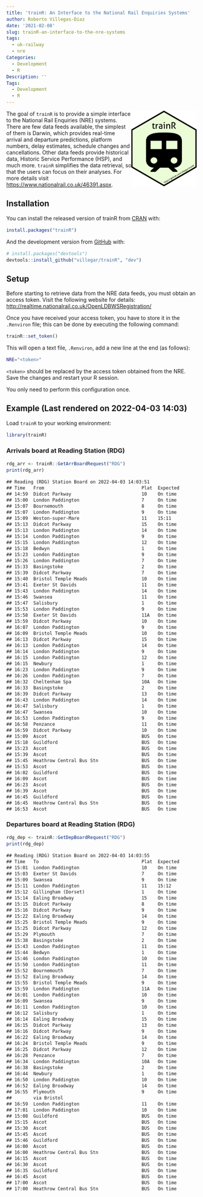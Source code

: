 ```yaml
---
title: 'trainR: An Interface to the National Rail Enquiries Systems'
author: Roberto Villegas-Diaz
date: '2021-02-08'
slug: trainR-an-interface-to-the-nre-systems
tags:
  - uk-railway
  - nre
Categories:
  - Development
  - R
Description: ''
Tags:
  - Development
  - R
---
```


<img src="https://raw.githubusercontent.com/villegar/trainR/main/inst/images/logo.png" alt="logo" align="right" height=200px/>

The goal of `trainR` is to provide a simple interface to the 
National Rail Enquiries (NRE) systems. There are few data feeds 
available, the simplest of them is Darwin, which provides real-time 
arrival and departure predictions, platform numbers, delay estimates, 
schedule changes and cancellations. Other data feeds provide historical 
data, Historic Service Performance (HSP), and much more. `trainR` 
simplifies the data retrieval, so that the users can focus on their 
analyses. For more details visit 
https://www.nationalrail.co.uk/46391.aspx.

## Installation

You can install the released version of trainR from [CRAN](https://CRAN.R-project.org) with:

``` r
install.packages("trainR")
```

And the development version from [GitHub](https://github.com/) with:

``` r
# install.packages("devtools")
devtools::install_github("villegar/trainR", "dev")
```

## Setup
Before starting to retrieve data from the NRE data feeds, you must obtain an access token. 
Visit the following website for details: http://realtime.nationalrail.co.uk/OpenLDBWSRegistration/

Once you have received your access token, you have to store it in the `.Renviron` file; this can be 
done by executing the following command:


```r
trainR::set_token()
```

This will open a text file, `.Renviron`, add a new line at the end (as follows):

```bash
NRE="<token>"
```

`<token>` should be replaced by the access token obtained from the NRE. Save the changes and restart 
your R session.

You only need to perform this configuration once.

## Example (Last rendered on 2022-04-03 14:03)

Load `trainR` to your working environment:

```r
library(trainR)
```

### Arrivals board at Reading Station (RDG)


```r
rdg_arr <- trainR::GetArrBoardRequest("RDG")
print(rdg_arr)
```

```
## Reading (RDG) Station Board on 2022-04-03 14:03:51
## Time   From                                    Plat  Expected
## 14:59  Didcot Parkway                          10    On time
## 15:00  London Paddington                       7     On time
## 15:07  Bournemouth                             8     On time
## 15:07  London Paddington                       9     On time
## 15:09  Weston-super-Mare                       11    15:11
## 15:13  Didcot Parkway                          15    On time
## 15:13  London Paddington                       14    On time
## 15:14  London Paddington                       9     On time
## 15:15  London Paddington                       12    On time
## 15:18  Bedwyn                                  1     On time
## 15:23  London Paddington                       9     On time
## 15:26  London Paddington                       7     On time
## 15:33  Basingstoke                             2     On time
## 15:39  Didcot Parkway                          7     On time
## 15:40  Bristol Temple Meads                    10    On time
## 15:41  Exeter St Davids                        11    On time
## 15:43  London Paddington                       14    On time
## 15:46  Swansea                                 11    On time
## 15:47  Salisbury                               1     On time
## 15:53  London Paddington                       9     On time
## 15:58  Exeter St Davids                        11A   On time
## 15:59  Didcot Parkway                          10    On time
## 16:07  London Paddington                       9     On time
## 16:09  Bristol Temple Meads                    10    On time
## 16:13  Didcot Parkway                          15    On time
## 16:13  London Paddington                       14    On time
## 16:14  London Paddington                       9     On time
## 16:15  London Paddington                       12    On time
## 16:15  Newbury                                 1     On time
## 16:23  London Paddington                       9     On time
## 16:26  London Paddington                       7     On time
## 16:32  Cheltenham Spa                          10A   On time
## 16:33  Basingstoke                             2     On time
## 16:39  Didcot Parkway                          13    On time
## 16:43  London Paddington                       14    On time
## 16:47  Salisbury                               1     On time
## 16:47  Swansea                                 10    On time
## 16:53  London Paddington                       9     On time
## 16:58  Penzance                                11    On time
## 16:59  Didcot Parkway                          10    On time
## 15:09  Ascot                                   BUS   On time
## 15:18  Guildford                               BUS   On time
## 15:23  Ascot                                   BUS   On time
## 15:39  Ascot                                   BUS   On time
## 15:45  Heathrow Central Bus Stn                BUS   On time
## 15:53  Ascot                                   BUS   On time
## 16:02  Guildford                               BUS   On time
## 16:09  Ascot                                   BUS   On time
## 16:23  Ascot                                   BUS   On time
## 16:39  Ascot                                   BUS   On time
## 16:45  Guildford                               BUS   On time
## 16:45  Heathrow Central Bus Stn                BUS   On time
## 16:53  Ascot                                   BUS   On time
```

### Departures board at Reading Station (RDG)


```r
rdg_dep <- trainR::GetDepBoardRequest("RDG")
print(rdg_dep)
```

```
## Reading (RDG) Station Board on 2022-04-03 14:03:55
## Time   To                                      Plat  Expected
## 15:01  London Paddington                       10    On time
## 15:03  Exeter St Davids                        7     On time
## 15:09  Swansea                                 9     On time
## 15:11  London Paddington                       11    15:12
## 15:12  Gillingham (Dorset)                     1     On time
## 15:14  Ealing Broadway                         15    On time
## 15:15  Didcot Parkway                          8     On time
## 15:16  Didcot Parkway                          9     On time
## 15:22  Ealing Broadway                         14    On time
## 15:25  Bristol Temple Meads                    9     On time
## 15:25  Didcot Parkway                          12    On time
## 15:29  Plymouth                                7     On time
## 15:38  Basingstoke                             2     On time
## 15:43  London Paddington                       11    On time
## 15:44  Bedwyn                                  1     On time
## 15:46  London Paddington                       10    On time
## 15:50  London Paddington                       11    On time
## 15:52  Bournemouth                             7     On time
## 15:52  Ealing Broadway                         14    On time
## 15:55  Bristol Temple Meads                    9     On time
## 15:59  London Paddington                       11A   On time
## 16:01  London Paddington                       10    On time
## 16:09  Swansea                                 9     On time
## 16:11  London Paddington                       10    On time
## 16:12  Salisbury                               1     On time
## 16:14  Ealing Broadway                         15    On time
## 16:15  Didcot Parkway                          13    On time
## 16:16  Didcot Parkway                          9     On time
## 16:22  Ealing Broadway                         14    On time
## 16:24  Bristol Temple Meads                    9     On time
## 16:25  Didcot Parkway                          12    On time
## 16:28  Penzance                                7     On time
## 16:34  London Paddington                       10A   On time
## 16:38  Basingstoke                             2     On time
## 16:44  Newbury                                 1     On time
## 16:50  London Paddington                       10    On time
## 16:52  Ealing Broadway                         14    On time
## 16:55  Plymouth                                9     On time
##        via Bristol                             
## 16:59  London Paddington                       11    On time
## 17:01  London Paddington                       10    On time
## 15:08  Guildford                               BUS   On time
## 15:15  Ascot                                   BUS   On time
## 15:30  Ascot                                   BUS   On time
## 15:45  Ascot                                   BUS   On time
## 15:46  Guildford                               BUS   On time
## 16:00  Ascot                                   BUS   On time
## 16:00  Heathrow Central Bus Stn                BUS   On time
## 16:15  Ascot                                   BUS   On time
## 16:30  Ascot                                   BUS   On time
## 16:35  Guildford                               BUS   On time
## 16:45  Ascot                                   BUS   On time
## 17:00  Ascot                                   BUS   On time
## 17:00  Heathrow Central Bus Stn                BUS   On time
```

